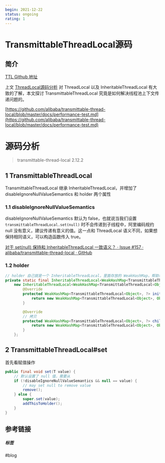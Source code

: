 ```yaml
---
begin: 2021-12-22
status: ongoing
rating: 1
---
```


# TransmittableThreadLocal源码

## 简介

[TTL Github 地址](https://github.com/alibaba/transmittable-thread-local)

上文 [ThreadLocal源码分析](ThreadLocal源码分析.md) 对 ThreadLocal 以及 InheritableThreadLocal 有大致的了解，本文探讨 TransmittableThreadLocal 究竟是如何解决线程池上下文传递问题的。

[https://github.com/alibaba/transmittable-thread-local/blob/master/docs/performance-test.md](https://github.com/alibaba/transmittable-thread-local/blob/master/docs/performance-test.md)

# 源码分析

>transmittable-thread-local 2.12.2

## 1 TransmittableThreadLocal

TransmittableThreadLocal 继承 InheritableThreadLocal，并增加了 disableIgnoreNullValueSemantics 和 holder 两个属性

### 1.1  disableIgnoreNullValueSemantics

disableIgnoreNullValueSemantics 默认为 false，也就说当我们设置 `transmittableThreadLocal.set(null)` 时不会传递到子线程中，阿里编码规约 null 没有意义，建议传递有意义的值。这一点和 ThreadLocal 语义不同，如果想保持相同语义，可以构造函数传入 true。

[对于 set(null) 保持和 InheritableThreadLocal 一致语义？ · Issue #157 · alibaba/transmittable-thread-local · GitHub](https://github.com/alibaba/transmittable-thread-local/issues/157)

### 1.2 holder

```java
// holder 自己就是一个 InheritableThreadLocal，里面存放的 WeakHashMap，帮助垃圾回收，实际 WeakHashMap 当作 Set 在用，也就是 value 都是 null
private static final InheritableThreadLocal<WeakHashMap<TransmittableThreadLocal<Object>, ?>> holder =
	new InheritableThreadLocal<WeakHashMap<TransmittableThreadLocal<Object>, ?>>() {
		@Override
		protected WeakHashMap<TransmittableThreadLocal<Object>, ?> initialValue() {
			return new WeakHashMap<TransmittableThreadLocal<Object>, Object>();
		}

		@Override
		// 拷贝
		protected WeakHashMap<TransmittableThreadLocal<Object>, ?> childValue(WeakHashMap<TransmittableThreadLocal<Object>, ?> parentValue) {
			return new WeakHashMap<TransmittableThreadLocal<Object>, Object>(parentValue);
		}
	};
```

## 2 TransmittableThreadLocal#set

首先看赋值操作

```java
public final void set(T value) {
	// 默认设置了 null 值，需要从 
	if (!disableIgnoreNullValueSemantics && null == value) {
		// may set null to remove value
		remove();
	} else {
		super.set(value);
		addThisToHolder();
	}
}
```


## 参考链接


##### 标签
#blog 
